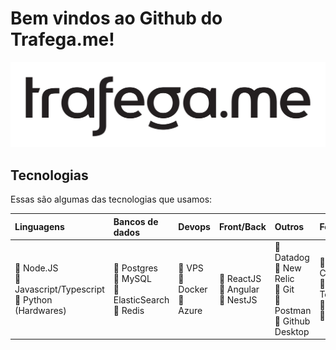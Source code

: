 # Bem vindos ao Github do Trafega.me!

![Banner Github](/images/trafegame-black.png)

## Tecnologias

Essas são algumas das tecnologias que usamos:

|Linguagens|Bancos de dados|Devops|Front/Back|Outros|Ferramentas
|:---|:--|:--|:--|:--|:--|
|:purple_heart: Node.JS<br>:purple_heart: Javascript/Typescript<br>:purple_heart: Python (Hardwares)<br>|:purple_heart: Postgres<br>:purple_heart: MySQL<br>:purple_heart: ElasticSearch<br>:purple_heart: Redis<br>|:purple_heart: VPS<br>:purple_heart: Docker<br>:purple_heart: Azure|:purple_heart: ReactJS<br>:purple_heart: Angular<br>:purple_heart: NestJS <br>|:purple_heart: Datadog<br>:purple_heart: New Relic<br>:purple_heart: Git<br>:purple_heart: Postman<br>:purple_heart: Github Desktop<br>|:purple_heart: Confluence<br>:purple_heart: Google Tools<br>:purple_heart: Jira<br>:purple_heart: Discord<br>|
